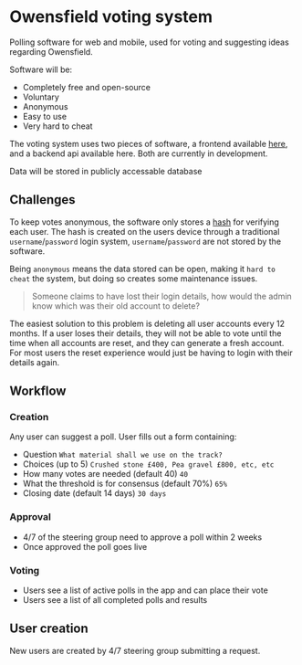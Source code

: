 # Owensfield voting system

Polling software for web and mobile, used for voting and suggesting ideas regarding Owensfield.

Software will be:

- Completely free and open-source
- Voluntary
- Anonymous
- Easy to use
- Very hard to cheat

The voting system uses two pieces of software, a frontend available <a href="https://owensfield.github.io/voting-system/#/">here</a>, and a backend api available <a hre="https://owensfield.nostrfy.com/docs#/">here</a>. Both are currently in development.

Data will be stored in publicly accessable database

## Challenges

To keep votes anonymous, the software only stores a <a href="https://en.wikipedia.org/wiki/Hash_function">hash</a> for verifying each user. The hash is created on the users device through a traditional `username`/`password` login system, `username`/`password` are not stored by the software.

Being `anonymous` means the data stored can be open, making it `hard to cheat` the system, but doing so creates some maintenance issues.

> Someone claims to have lost their login details, how would the admin know which was their old account to delete?

The easiest solution to this problem is deleting all user accounts every 12 months. If a user loses their details, they will not be able to vote until the time when all accounts are reset, and they can generate a fresh account. For most users the reset experience would just be having to login with their details again.

## Workflow

### Creation

Any user can suggest a poll. User fills out a form containing:

- Question `What material shall we use on the track?`
- Choices (up to 5) `Crushed stone £400, Pea gravel £800, etc, etc`
- How many votes are needed (default 40) `40`
- What the threshold is for consensus (default 70%) `65%`
- Closing date (default 14 days) `30 days`

### Approval

- 4/7 of the steering group need to approve a poll within 2 weeks
- Once approved the poll goes live

### Voting

- Users see a list of active polls in the app and can place their vote
- Users see a list of all completed polls and results

## User creation

New users are created by 4/7 steering group submitting a request.
